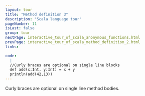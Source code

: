 ```yaml
---
layout: tour
title: "Method definition 3"
description: "Scala language tour"
pageNumber: 11
isLast: false
group: tour
nextPage: interactive_tour_of_scala_anonymous_functions.html
prevPage: interactive_tour_of_scala_method_definition_2.html
links:

code:
  |
  //Curly braces are optional on single line blocks  
  def add(x:Int, y:Int) = x + y  
  println(add(42,13))  
---
```


Curly braces are optional on single line method bodies.
